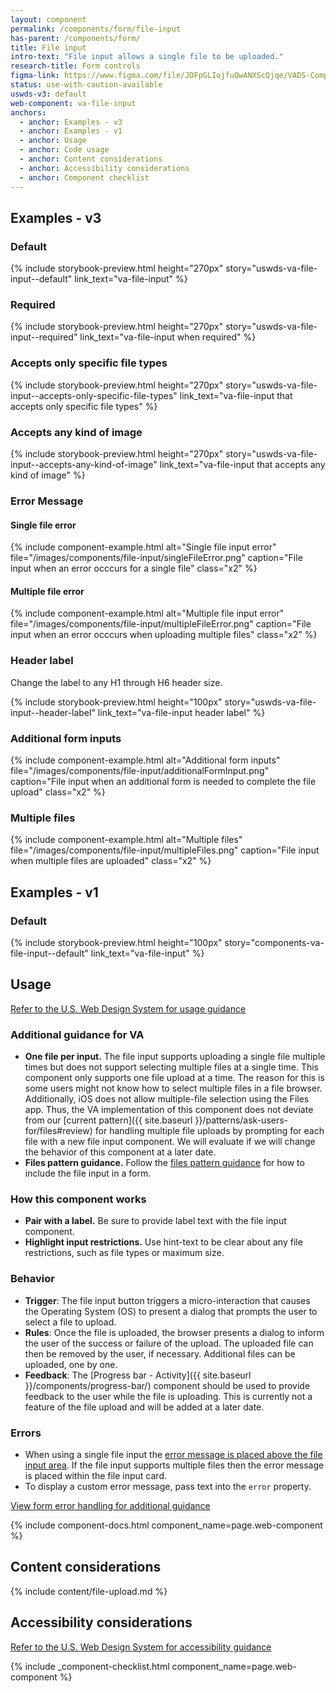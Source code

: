 ```yaml
---
layout: component
permalink: /components/form/file-input
has-parent: /components/form/
title: File input
intro-text: "File input allows a single file to be uploaded."
research-title: Form controls
figma-link: https://www.figma.com/file/JDFpGLIojfuQwANXScQjqe/VADS-Component-Examples?type=design&node-id=1360%3A85508&mode=design&t=TiJHClaf3VQ6wU6B-1
status: use-with-caution-available
uswds-v3: default
web-component: va-file-input
anchors:
  - anchor: Examples - v3
  - anchor: Examples - v1
  - anchor: Usage
  - anchor: Code usage
  - anchor: Content considerations
  - anchor: Accessibility considerations
  - anchor: Component checklist
---
```


## Examples - v3

### Default

{% include storybook-preview.html height="270px" story="uswds-va-file-input--default" link_text="va-file-input" %}

### Required

{% include storybook-preview.html height="270px" story="uswds-va-file-input--required" link_text="va-file-input when required" %}

### Accepts only specific file types

{% include storybook-preview.html height="270px" story="uswds-va-file-input--accepts-only-specific-file-types" link_text="va-file-input that accepts only specific file types" %}

### Accepts any kind of image

{% include storybook-preview.html height="270px" story="uswds-va-file-input--accepts-any-kind-of-image" link_text="va-file-input that accepts any kind of image" %}

### Error Message

#### Single file error

{% include component-example.html alt="Single file input error" file="/images/components/file-input/singleFileError.png" caption="File input when an error occcurs for a single file" class="x2" %}

#### Multiple file error

{% include component-example.html alt="Multiple file input error" file="/images/components/file-input/multipleFileError.png" caption="File input when an error occcurs when uploading multiple files" class="x2" %}

### Header label
Change the label to any H1 through H6 header size.  

{% include storybook-preview.html height="100px" story="uswds-va-file-input--header-label" link_text="va-file-input header label" %}

### Additional form inputs

{% include component-example.html alt="Additional form inputs" file="/images/components/file-input/additionalFormInput.png" caption="File input when an additional form is needed to complete the file upload" class="x2" %}

### Multiple files

{% include component-example.html alt="Multiple files" file="/images/components/file-input/multipleFiles.png" caption="File input when multiple files are uploaded" class="x2" %}

## Examples - v1

### Default

{% include storybook-preview.html height="100px" story="components-va-file-input--default" link_text="va-file-input" %}

## Usage

<a class="vads-c-action-link--blue" href="https://designsystem.digital.gov/components/file-input/">Refer to the U.S. Web Design System for usage guidance</a>

### Additional guidance for VA

* **One file per input.** The file input supports uploading a single file multiple times but does not support selecting multiple files at a single time. This component only supports one file upload at a time. The reason for this is some users might not know how to select multiple files in a file browser. Additionally, iOS does not allow multiple-file selection using the Files app. Thus, the VA implementation of this component does not deviate from our [current pattern]({{ site.baseurl }}/patterns/ask-users-for/files#review) for handling multiple file uploads by prompting for each file with a new file input component. We will evaluate if we will change the behavior of this component at a later date.
* **Files pattern guidance.** Follow the <a class="vads-c-action-link--blue" href="https://design.va.gov/patterns/ask-users-for/files">files pattern guidance</a> for how to include the file input in a form. 

### How this component works

* **Pair with a label.** Be sure to provide label text with the file input component.
* **Highlight input restrictions.** Use hint-text to be clear about any file restrictions, such as file types or maximum size.

### Behavior

* **Trigger**: The file input button triggers a micro-interaction that causes the Operating System (OS) to present a dialog that prompts the user to select a file to upload.
* **Rules**: Once the file is uploaded, the browser presents a dialog to inform the user of the success or failure of the upload. The uploaded file can then be removed by the user, if necessary. Additional files can be uploaded, one by one.
* **Feedback**: The [Progress bar - Activity]({{ site.baseurl }}/components/progress-bar/) component should be used to provide feedback to the user while the file is uploading. This is currently not a feature of the file upload and will be added at a later date. 

### Errors

* When using a single file input the [error message is placed above the file input area](#error-message). If the file input supports multiple files then the error message is placed within the file input card.
* To display a custom error message, pass text into the `error` property.

<a class="vads-c-action-link--blue" href="{{ site.baseurl }}/components/form/#error-handling">
  View form error handling for additional guidance
</a>

{% include component-docs.html component_name=page.web-component %}

## Content considerations

{% include content/file-upload.md %}

## Accessibility considerations

<a class="vads-c-action-link--blue" href="https://designsystem.digital.gov/components/file-input#accessibility-checkbox">Refer to the U.S. Web Design System for accessibility guidance</a>

{% include _component-checklist.html component_name=page.web-component %}
